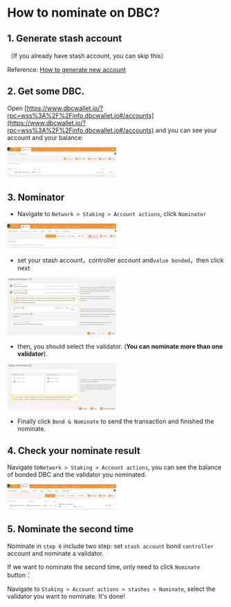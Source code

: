 # How to nominate on DBC?

## 1. Generate stash account

（If you already have stash account, you can skip this）

  Reference: [How to generate new account](generate_new_account.md)

## 2. Get some DBC.

Open [https://www.dbcwallet.io/?rpc=wss%3A%2F%2Finfo.dbcwallet.io#/accounts](https://www.dbcwallet.io/?rpc=wss%3A%2F%2Finfo.dbcwallet.io#/accounts) and you can see your account and your balance:

<img src="./assets/staking_dbc_and_voting.assets/image-20210122210826588.png" width="50%" height="50%">

## 3. Nominator

- Navigate to `Network > Staking > Account actions`, click `Nominator`


<img src="./assets/staking_dbc_and_voting.assets/image-20210122210945889.png" width="50%" height="50%">

- set your stash account，controller account and`value bonded`，then click next

<img src="./assets/staking_dbc_and_voting.assets/image-20210122211057762.png" width="50%" height="50%">

- then, you should select the validator. (**You can nominate more than one validator**).

<img src="./assets/staking_dbc_and_voting.assets/image-20210122211203371.png" width="50%" height="50%">

- Finally click `Bond & Nominate` to send the transaction and finished the nominate.

## 4. Check your nominate result

Navigate to`Network > Staking > Account actions`, you can see the balance of bonded DBC and the validator you nominated.

<img src="./assets/staking_dbc_and_voting.assets/image-20210122211537605.png" width="50%" height="50%">

## 5. Nominate the second time

Nominate in `step 6` include two step: set `stash account` bond `controller` account and nominate a validator.

If we want to nominate the second time, only need to click `Nominate` button：

Navigate to `Staking > Account actions > stashes > Nominate`, select the validator you want to nominate. It's done!
